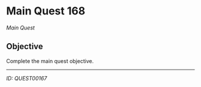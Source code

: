 # Main Quest 168

*Main Quest*

## Objective
Complete the main quest objective.

---
*ID: QUEST00167*